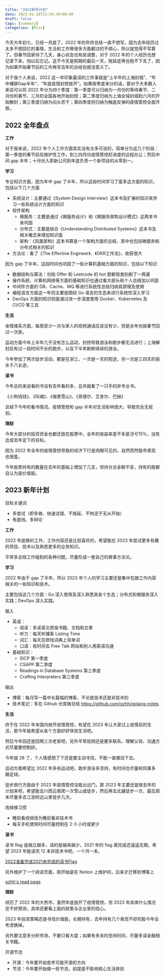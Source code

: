 ```yaml
---
title: "2023新年计划"
date: 2023-01-28T23:59:30+08:00
draft: false
tags: [summary]
categories: [Misc]
---
```

<!--more-->

今天大年初七，已经一月底了，2022 年的年终总结一直不想写，因为去年经历过太多不想回忆的事情，生活和工作等很多方面都过的不顺心，所以就觉得不写算了。但春节回家待了几天，身心状态也有些调整，对于 2022 年的个人经历也想记录下来，怕以后忘记。这不今天是假期的最后一天，拖延症再也拖不下去了，因为如果开始春节后的工作再写去年的总结也就没意义了。

对于我个人来说，2022 这一年印象最深的三件事就是“上半年的上海封城”、“年中裸辞Gap半年”、“年底疫情封控放开”。如果按季度来分的话，那对于大多数人来说可以将 2022 年分为四个季度：第一季度可以归纳为一月份的等待春节、二月份的春节、三月的全国各地开始封控；第二季度归纳为上海全域封城到六月的开始解封；第三季度归纳为闷头苦干；第四季度则归纳为触底反弹的疫情管控全面开放。

## 2022 全年盘点

**工作**

对于我来说，2022 年个人工作方面其实没有太多可说的，简单分为这几个阶段：第一季度的春节前后维护性工作，到三四月份疫情管控赶进度的远程办公；然后中间 gap 半年；十月份入职新公司到年底负责一个新项目的从零到一。


**学习**

专业知识方面，因为年中 gap 了半年，所以这段时间学习了蛮多这方面的知识，包括以下几个方面
- 系统设计：主要通过《System Design Interview》这本书及扩展的知识来学习一些系统设计方面的知识
- 软件架构
  - 微服务：主要是通过《微服务设计》和《微服务架构设计模式》这两本书来巩固
  - 分布式：主要是结合《Understanding Distributed Systems》这本书及相关概念来增加知识面
  - 架构：《凤凰架构》这本书算是一个架构方面的总结，其中也包括微服务和分布式相关的知识
- 方法论：看了《The Effective Engineer》、《OKR工作法》，收获很大

因为 gap 了半年，这段时间也巩固了一些计算机基础方面的知识，包括以下知识
  - 数据结构与算法：剑指 Offer 和 Leetcode 的 hot 题都按类别刷了一两遍
  - 操作系统、计算机网络等方面的基础知识也通过看大部头和个人总结加以巩固
  - 中间件方面的 DB、Cache、MQ 等进行系统性总结归纳其原理及使用
  - 编程语言方面这一年则主要是围绕 Go 语言的生态来进行系统性深入学习
  - DevOps 方面的知识则是通过进一步深度使用 Docker、Kubernetes 及 CI/CD 等工具


**生活**

亲情维系方面，每周至少一次与家人的视频通话应该没有少，但是全年也就春节回过一次家。

运动方面今年上半年几乎没有怎么运动，封控导致游泳和跑步都无法进行；上海解封后有过一段时间不长的跑步，以及下半年断断续续的游泳。

今年参加了两次徒步活动，都是在浙江，一次是一天的短途，另一次是三四天的丽水千八长途。


**读书**

今年总的来说看的书没有去年看的多，总共就看了一只手的非专业书。

《小狗钱钱》、《叫魂》、《梅里雪山》、《哥德尔、艾舍尔、巴赫》

总结下今年的看书情况，疫情管控和 gap 半年对生活影响很大，导致完全无规划。


**理财**

今年大部分的投资资金也都还放在股票中，全年的收益率差不多是浮亏15%，没有达成去年定下的目标。

因为 2022 年全年的疫情管控导致的经济下行是肉眼可见的，自然而然股市表现也很差。

今年股票持有的数量在去年的基础上增加了几支，但持仓总金额不变，持有的股都自认为是价值股。


## 2023 新年计划

目标关键词
- 多尝试（即多做、快速试错、不拖延、不拘泥于无从开始）
- 有底线、多辩论

**工作**

2022 年底换的工作，工作内容还是比较喜欢的，希望能在 2023 年尝试更多有趣的项目、技术以及熟悉更多的业务知识。

平常多总结工作碰到的各种问题，尽量形成一套自己的做事方法论。

**学习**

2022 年由于 gap 了半年，所以 2023 年个人的学习主要还是集中在跟工作内容相关的一些知识和技术。

主要包括这几个方面：Go 深入使用及深入熟悉其各个生态；分布式和微服务深入实践；DevOps 深入实践。

输入
- 英语：
  - 阅读：多读英文原版书籍、文档和文章
  - 听力：每天听播客 Listing Time
  - 词汇：每天在欧陆词典上背单词
  - 口语：有时间去 Free Talk 网站和别人用英语沟通
- 基础知识：
  - SICP 第一季度
  - CSAPP 第二季度
  - Readings in Database Systems 第三季度
  - Crafting Interpreters 第三季度

输出
- 博客：每月写一篇中长篇幅的博客，不论是技术还是非技术的
- 技术笔记：多在 Github 仓库做总结 https://github.com/gzhh/golang-notes

**生活**

终于在 2022 年末国内放开疫情管控，有望在 2023 年让大家过上疫情前的生活，那今年就希望从各个方面好好体验生活吧。

然后今年回还是回两三次老家吧，另外平常视频还是要多联系，理解父母，沟通方式尽量要控制好。

今年就 28 了，个人情感想了下还是要主动寻找，不能一直被动下去。

运动方面希望比 2022 年多些运动吧，跑步游泳多坚持，有时间也尽量和同事多踢足球。

徒步旅行方面由于 2022 年疫情管控没能出远门，那 2023 年主要还是按去年的计划来吧，希望能去川西云南爬一次雪山或徒步，然后再去北疆徒步一次，最后周末尽量多去江浙附近山里徒步几次。

改掉换习惯
- 睡前看视频改为睡前看非技术书
- 每天手机使用时间尽量控制在 2-3 小时或更少

**读书**

读书 flag 是越立越多，读的是越来越少，2021 年的 flag 离完成还遥遥无期。希望 2023 年能读完 12 本非技术书吧，一个月一本。

[2022准备完成2021未完成的读书Flag](https://www.douban.com/doulist/134323155/)

另外维护了一个阅读页面，刚开始是在 Notion 上维护的，后来才迁移到博客上

[gzhh's read page](https://blog.gzhh.tech/read/)

**理财**

经历了 2022 年的大熊市，虽然年底放开了疫情管控，但 2023 年具体什么情况还不好预测，具体还要看上面的政策与企业家的信心。

2023 年投资策略还是寻找价值股，长期持有，去年持有几个表现不好的股今年会考虑换掉。

另外要注意多分析市场，不要只看大盘；如果有多余的空闲时间，尽量多读金融相关书籍。

开源节流
- 开源：今年要开始思考可能开源的方向
- 节流：今年要开始做一些节流，前提是不影响核心生活体验
